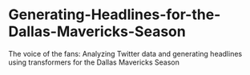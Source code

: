 # Generating-Headlines-for-the-Dallas-Mavericks-Season
The voice of the fans: Analyzing Twitter data and generating headlines using transformers for the Dallas Mavericks Season
